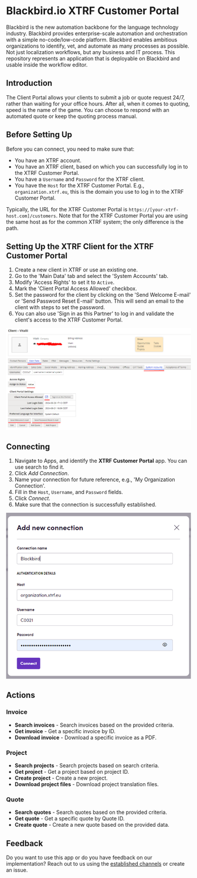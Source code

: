 # Blackbird.io XTRF Customer Portal

Blackbird is the new automation backbone for the language technology industry. Blackbird provides enterprise-scale automation and orchestration with a simple no-code/low-code platform. Blackbird enables ambitious organizations to identify, vet, and automate as many processes as possible. Not just localization workflows, but any business and IT process. This repository represents an application that is deployable on Blackbird and usable inside the workflow editor.

## Introduction

<!-- begin docs -->

The Client Portal allows your clients to submit a job or quote request 24/7, rather than waiting for your office hours. After all, when it comes to quoting, speed is the name of the game. You can choose to respond with an automated quote or keep the quoting process manual.

## Before Setting Up

Before you can connect, you need to make sure that:

- You have an XTRF account.
- You have an XTRF client, based on which you can successfully log in to the XTRF Customer Portal.
- You have a `Username` and `Password` for the XTRF client.
- You have the `Host` for the XTRF Customer Portal. E.g., `organization.xtrf.eu`, this is the domain you use to log in to the XTRF Customer Portal.

Typically, the URL for the XTRF Customer Portal is `https://[your-xtrf-host.com]/customers`. Note that for the XTRF Customer Portal you are using the same host as for the common XTRF system; the only difference is the path.

## Setting Up the XTRF Client for the XTRF Customer Portal

1. Create a new client in XTRF or use an existing one.
2. Go to the 'Main Data' tab and select the 'System Accounts' tab.
3. Modify 'Access Rights' to set it to `Active`.
4. Mark the 'Client Portal Access Allowed' checkbox.
5. Set the password for the client by clicking on the 'Send Welcome E-mail' or 'Send Password Reset E-mail' button. This will send an email to the client with steps to set the password.
6. You can also use 'Sign in as this Partner' to log in and validate the client's access to the XTRF Customer Portal.

![setup](/image/README/setup.png)

## Connecting

1. Navigate to Apps, and identify the **XTRF Customer Portal** app. You can use search to find it.
2. Click _Add Connection_.
3. Name your connection for future reference, e.g., 'My Organization Connection'.
4. Fill in the `Host`, `Username`, and `Password` fields.
5. Click _Connect_.
6. Make sure that the connection is successfully established.

![connection](/image/README/connection.png)

## Actions

### Invoice

- **Search invoices** - Search invoices based on the provided criteria.
- **Get invoice** - Get a specific invoice by ID.
- **Download invoice** - Download a specific invoice as a PDF.

### Project

- **Search projects** - Search projects based on search criteria.
- **Get project** - Get a project based on project ID.
- **Create project** - Create a new project.
- **Download project files** - Download project translation files.

### Quote

- **Search quotes** - Search quotes based on the provided criteria.
- **Get quote** - Get a specific quote by Quote ID.
- **Create quote** - Create a new quote based on the provided data.

## Feedback

Do you want to use this app or do you have feedback on our implementation? Reach out to us using the [established channels](https://www.blackbird.io/) or create an issue.

<!-- end docs -->
